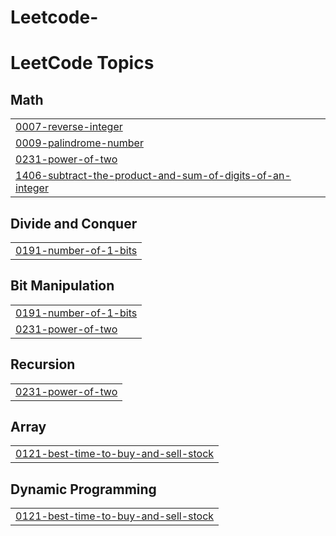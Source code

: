 # Leetcode-
<!---LeetCode Topics Start-->
# LeetCode Topics
## Math
|  |
| ------- |
| [0007-reverse-integer](https://github.com/Tithibiswas901/Leetcode-/tree/master/0007-reverse-integer) |
| [0009-palindrome-number](https://github.com/Tithibiswas901/Leetcode-/tree/master/0009-palindrome-number) |
| [0231-power-of-two](https://github.com/Tithibiswas901/Leetcode-/tree/master/0231-power-of-two) |
| [1406-subtract-the-product-and-sum-of-digits-of-an-integer](https://github.com/Tithibiswas901/Leetcode-/tree/master/1406-subtract-the-product-and-sum-of-digits-of-an-integer) |
## Divide and Conquer
|  |
| ------- |
| [0191-number-of-1-bits](https://github.com/Tithibiswas901/Leetcode-/tree/master/0191-number-of-1-bits) |
## Bit Manipulation
|  |
| ------- |
| [0191-number-of-1-bits](https://github.com/Tithibiswas901/Leetcode-/tree/master/0191-number-of-1-bits) |
| [0231-power-of-two](https://github.com/Tithibiswas901/Leetcode-/tree/master/0231-power-of-two) |
## Recursion
|  |
| ------- |
| [0231-power-of-two](https://github.com/Tithibiswas901/Leetcode-/tree/master/0231-power-of-two) |
## Array
|  |
| ------- |
| [0121-best-time-to-buy-and-sell-stock](https://github.com/Tithibiswas901/Leetcode-/tree/master/0121-best-time-to-buy-and-sell-stock) |
## Dynamic Programming
|  |
| ------- |
| [0121-best-time-to-buy-and-sell-stock](https://github.com/Tithibiswas901/Leetcode-/tree/master/0121-best-time-to-buy-and-sell-stock) |
<!---LeetCode Topics End-->